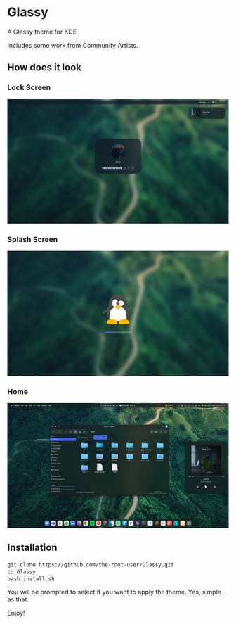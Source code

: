 
# Glassy

A Glassy theme for KDE

Includes some work from Community Artists.

<!-- ![Cover](wallpapers/Glassy/cover.png) -->

## How does it look

### Lock Screen
![lockscreen](lockscreen.png)

### Splash Screen
![SplashScreen](look-and-feel/Glassy/contents/previews/splash.png)

### Home
![DefaultHome](look-and-feel/Glassy/contents/previews/fullscreenpreview.jpg)


## Installation

```shell
git clone https://github.com/the-root-user/Glassy.git
cd Glassy
bash install.sh
```
You will be prompted to select if you want to apply the theme.
Yes, simple as that.

Enjoy!

